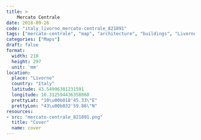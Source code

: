 ```yaml
---
title: > 
    Mercato Centrale
date: 2018-09-26
code: "italy_livorno_mercato-centrale_821891"
tags: ["mercato-centrale", "map", "architecture", "buildings", "Livorno", "Italy"]
categories: ["Maps"]
draft: false
format:
  width: 210
  height: 297
  unit: 'mm'
location:
  place: "Livorno"
  country: "Italy"
  latitude: 43.54996381231591
  longitude: 10.312594436358868
  prettyLat: "10\u00b018'45.33\"E"
  prettyLon: "43\u00b032'59.86\"N"
resources:
- src: "mercato-centrale_821891.png"
  title: "Cover"
  name: cover
---
```

